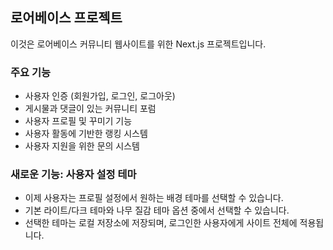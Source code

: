 ## 로어베이스 프로젝트

이것은 로어베이스 커뮤니티 웹사이트를 위한 Next.js 프로젝트입니다.

### 주요 기능

- 사용자 인증 (회원가입, 로그인, 로그아웃)
- 게시물과 댓글이 있는 커뮤니티 포럼
- 사용자 프로필 및 꾸미기 기능
- 사용자 활동에 기반한 랭킹 시스템
- 사용자 지원을 위한 문의 시스템

### 새로운 기능: 사용자 설정 테마

- 이제 사용자는 프로필 설정에서 원하는 배경 테마를 선택할 수 있습니다.
- 기본 라이트/다크 테마와 나무 질감 테마 옵션 중에서 선택할 수 있습니다.
- 선택한 테마는 로컬 저장소에 저장되며, 로그인한 사용자에게 사이트 전체에 적용됩니다.